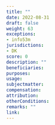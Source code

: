 ```yaml
---
title: ""
date: 2022-08-31
draft: false
weight: 63
exceptions:
- info53m
jurisdictions:
- DK
score: 0
description: "" 
beneficiaries:
purposes: 
usage:
subjectmatter:
compensation:
attribution: 
otherConditions: 
remarks: ""
link: 
---
```

